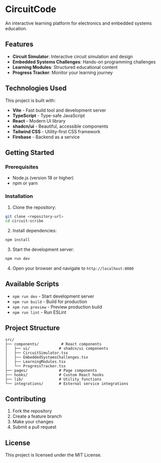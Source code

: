 # CircuitCode

An interactive learning platform for electronics and embedded systems education.

## Features

- **Circuit Simulator**: Interactive circuit simulation and design
- **Embedded Systems Challenges**: Hands-on programming challenges
- **Learning Modules**: Structured educational content
- **Progress Tracker**: Monitor your learning journey

## Technologies Used

This project is built with:

- **Vite** - Fast build tool and development server
- **TypeScript** - Type-safe JavaScript
- **React** - Modern UI library
- **shadcn/ui** - Beautiful, accessible components
- **Tailwind CSS** - Utility-first CSS framework
- **Firebase** - Backend as a service

## Getting Started

### Prerequisites

- Node.js (version 18 or higher)
- npm or yarn

### Installation

1. Clone the repository:
```bash
git clone <repository-url>
cd circuit-scribe
```

2. Install dependencies:
```bash
npm install
```

3. Start the development server:
```bash
npm run dev
```

4. Open your browser and navigate to `http://localhost:8080`

## Available Scripts

- `npm run dev` - Start development server
- `npm run build` - Build for production
- `npm run preview` - Preview production build
- `npm run lint` - Run ESLint

## Project Structure

```
src/
├── components/          # React components
│   ├── ui/             # shadcn/ui components
│   ├── CircuitSimulator.tsx
│   ├── EmbeddedSystemsChallenges.tsx
│   ├── LearningModules.tsx
│   └── ProgressTracker.tsx
├── pages/              # Page components
├── hooks/              # Custom React hooks
├── lib/                # Utility functions
└── integrations/       # External service integrations
```

## Contributing

1. Fork the repository
2. Create a feature branch
3. Make your changes
4. Submit a pull request

## License

This project is licensed under the MIT License.
